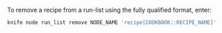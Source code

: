 To remove a recipe from a run-list using the fully qualified format,
enter:

``` bash
knife node run_list remove NODE_NAME 'recipe[COOKBOOK::RECIPE_NAME]'
```